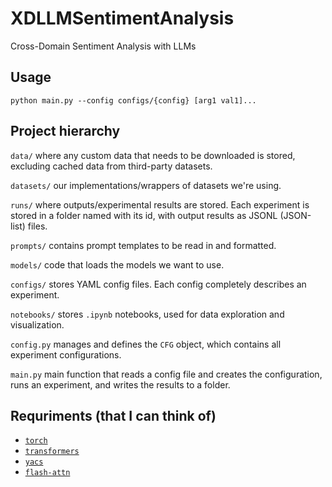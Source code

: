 # XDLLMSentimentAnalysis
Cross-Domain Sentiment Analysis with LLMs

## Usage

`python main.py --config configs/{config} [arg1 val1]...`

## Project hierarchy

`data/` where any custom data that needs to be downloaded is stored, excluding cached data from third-party datasets.

`datasets/` our implementations/wrappers of datasets we're using.

`runs/` where outputs/experimental results are stored.  Each experiment is stored in a folder named with its id, with output results as JSONL (JSON-list) files.

`prompts/` contains prompt templates to be read in and formatted.

`models/` code that loads the models we want to use.

`configs/` stores YAML config files.  Each config completely describes an experiment.

`notebooks/` stores `.ipynb` notebooks, used for data exploration and visualization.

`config.py` manages and defines the `CFG` object, which contains all experiment configurations.

`main.py` main function that reads a config file and creates the configuration, runs an experiment, and writes the results to a folder.

## Requriments (that I can think of)
- [`torch`](https://pytorch.org/)
- [`transformers`](https://huggingface.co/docs/transformers/installation)
- [`yacs`](https://pypi.org/project/yacs/)
- [`flash-attn`](https://github.com/Dao-AILab/flash-attention)